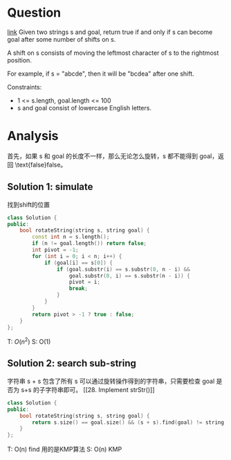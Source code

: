 # Question
[link](https://leetcode-cn.com/problems/rotate-string/)
Given two strings s and goal, return true if and only if s can become goal after some number of shifts on s.

A shift on s consists of moving the leftmost character of s to the rightmost position.

For example, if s = "abcde", then it will be "bcdea" after one shift.

Constraints:
- 1 <= s.length, goal.length <= 100
- s and goal consist of lowercase English letters.
# Analysis
首先，如果 s 和 goal 的长度不一样，那么无论怎么旋转，s 都不能得到 goal，返回 \text{false}false。
## Solution 1: simulate
找到shift的位置
```cpp
class Solution {
public:
    bool rotateString(string s, string goal) {
        const int n = s.length();
		if (n != goal.length()) return false;
        int pivot = -1;
        for (int i = 0; i < n; i++) {
            if (goal[i] == s[0]) {
                if (goal.substr(i) == s.substr(0, n - i) && 
                    goal.substr(0, i) == s.substr(n - i)) {
                    pivot = i;
                    break;
                }
            }
        }
        return pivot > -1 ? true : false;
    }
};
```
T: $O(n^2)$
S: O(1)
## Solution 2: search sub-string
字符串 s + s 包含了所有 s 可以通过旋转操作得到的字符串，只需要检查 goal 是否为 s+s 的子字符串即可。
[[28. Implement strStr()]]
```cpp
class Solution {
public:
    bool rotateString(string s, string goal) {
        return s.size() == goal.size() && (s + s).find(goal) != string::npos;
    }
};
```
T: O(n) find 用的是KMP算法
S: O(n) KMP